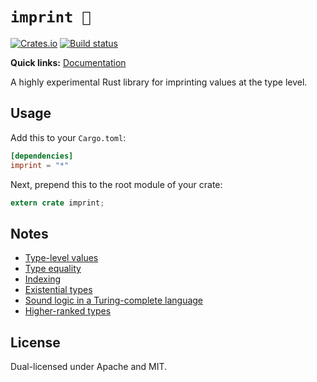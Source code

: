# `imprint 🐾`

[![Crates.io](https://img.shields.io/crates/v/imprint.svg)](https://crates.io/crates/imprint)
[![Build status](https://travis-ci.org/Rufflewind/imprint.svg?branch=master)](https://travis-ci.org/Rufflewind/imprint)

**Quick links:** [Documentation](https://rufflewind.com/imprint)

A highly experimental Rust library for imprinting values at the type level.

## Usage

Add this to your `Cargo.toml`:

~~~toml
[dependencies]
imprint = "*"
~~~

Next, prepend this to the root module of your crate:

~~~rust
extern crate imprint;
~~~

## Notes

  - [Type-level values](docs/type-level-values.md)
  - [Type equality](docs/type-equality.md)
  - [Indexing](docs/indexing.md)
  - [Existential types](docs/existential-types.md)
  - [Sound logic in a Turing-complete language](docs/sound-logic-in-a-turing-complete-language.md)
  - [Higher-ranked types](docs/higher-ranked-types.md)

## License

Dual-licensed under Apache and MIT.
